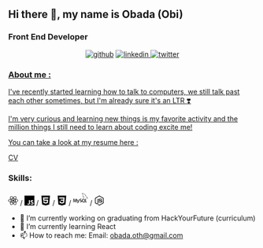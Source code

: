 <!--### Hi there 👋 

# [![Header](https://raw.githubusercontent.com/Obada-oth/Obada-oth/main/pngwing.com.png)](https://github.com/Obada-oth?tab=repositories)

<p align='center'>
<a href="www.linkedin.com/in/obada-othman-943578a1"><img height="30" src="https://github.com/stephenajulu/WaylonWalker/blob/main/icon/linkedin.png?raw=true"></a>
<a href="https://twitter.com/obada_oth"><img height="30" src="https://github.com/stephenajulu/WaylonWalker/blob/main/icon/twitter.png?raw=true"></a>&nbsp;&nbsp;
</p>



- 🔭 I’m currently working on ...
- 🌱 I’m currently learning ...
- 👯 I’m looking to collaborate on ...
- 🤔 I’m looking for help with ...
- 💬 Ask me about ...
- 📫 How to reach me: ...
- 😄 Pronouns: ...
- ⚡ Fun fact: ...-->

## Hi there 👋, my name is Obada (Obi)
### Front End Developer

<p align='center'>
<a href='https://github.com/obada-oth'><img src='https://cdn.jsdelivr.net/npm/simple-icons@3.0.1/icons/github.svg' alt='github' height='40'></a>  <a href='https://www.linkedin.com/in/obada-othman/'><img src='https://cdn.jsdelivr.net/npm/simple-icons@3.0.1/icons/linkedin.svg' alt='linkedin' height='40'>  <a href='https://twitter.com/obada-oth'><img src='https://cdn.jsdelivr.net/npm/simple-icons@3.0.1/icons/twitter.svg' alt='twitter' height='40'>
</p>

### About me :

I've recently started learning how to talk to computers, we still talk past each other sometimes, but I'm already sure it's an LTR :heavy_heart_exclamation:

I'm very curious and learning new things is my favorite activity and the million things I still need to learn about coding excite me! 

You can take a look at my resume here : 

[CV](https://docs.google.com/document/d/1hfMfbmLP734f9en_NXPBtitcdr5QMckXdnUM5xkTNZ8/edit#heading=h.wj0puh61kxsr)

### Skills:

<img src='react.svg' width=20px> / <img src='javascript.svg' width=20px> / <img src='html5.svg' width=20px> / <img src='css3.svg' width=20px> / <img src='mysql.svg' width=30px> / <img src='node-dot-js.svg' width=20px>

- 🔭 I’m currently working on graduating from HackYourFuture (curriculum) 
- 🌱 I’m currently learning React 
- 📫 How to reach me: Email: obada.oth@gmail.com  






